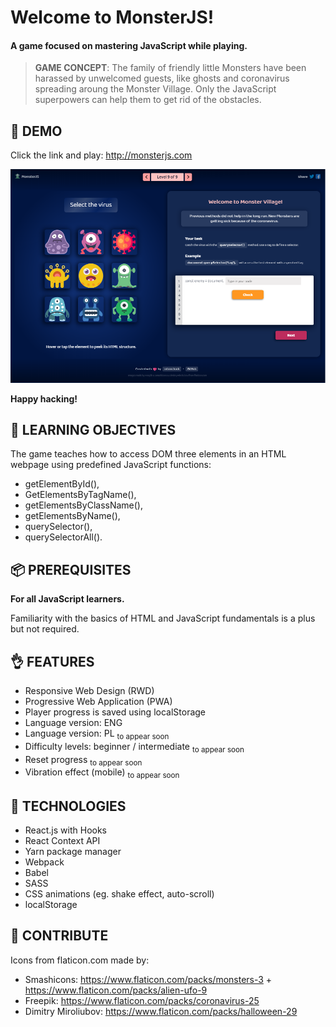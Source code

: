 # Welcome to MonsterJS!

#### A game focused on mastering JavaScript while playing.

> **GAME CONCEPT**: The family of friendly little Monsters have been harassed by unwelcomed guests, like ghosts and coronavirus spreading aroung the Monster Village. Only the JavaScript superpowers can help them to get rid of the obstacles.

## 🦄 DEMO

Click the link and play: http://monsterjs.com

![](/images/demo_screen_level9.png)

**Happy hacking!**

## 🐤 LEARNING OBJECTIVES

The game teaches how to access DOM three elements in an HTML webpage using predefined JavaScript functions:

* getElementById(),
* GetElementsByTagName(),
* getElementsByClassName(),
* getElementsByName(),
* querySelector(),
* querySelectorAll().

## 📦 PREREQUISITES

**For all JavaScript learners.**

Familiarity with the basics of HTML and JavaScript fundamentals is a plus but not required.

## 👌 FEATURES

* Responsive Web Design (RWD)
* Progressive Web Application (PWA)
* Player progress is saved using localStorage
* Language version: ENG
* Language version: PL <sub>to appear soon</sub>
* Difficulty levels: beginner / intermediate <sub>to appear soon</sub>
* Reset progress <sub>to appear soon</sub>
* Vibration effect (mobile) <sub>to appear soon</sub>

## 📓 TECHNOLOGIES

* React.js with Hooks
* React Context API
* Yarn package manager
* Webpack
* Babel
* SASS
* CSS animations (eg. shake effect, auto-scroll)
* localStorage

## 👏 CONTRIBUTE

Icons from flaticon.com made by:
* Smashicons: https://www.flaticon.com/packs/monsters-3 + https://www.flaticon.com/packs/alien-ufo-9
* Freepik: https://www.flaticon.com/packs/coronavirus-25
* Dimitry Miroliubov: https://www.flaticon.com/packs/halloween-29